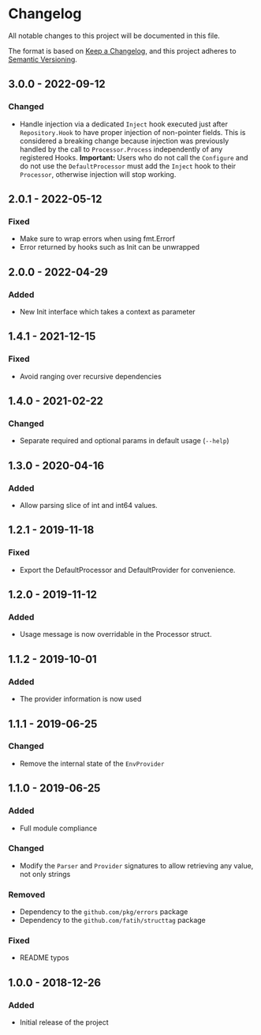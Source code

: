 # Changelog
All notable changes to this project will be documented in this file.

The format is based on [Keep a Changelog](https://keepachangelog.com/en/1.0.0/),
and this project adheres to [Semantic Versioning](https://semver.org/spec/v2.0.0.html).

## 3.0.0 - 2022-09-12
### Changed
- Handle injection via a dedicated `Inject` hook executed just after `Repository.Hook`
  to have proper injection of non-pointer fields.
  This is considered a breaking change because injection was previously 
  handled by the call to `Processor.Process` independently of any registered Hooks.
  **Important:** Users who do not call the `Configure` and do not use the `DefaultProcessor` must
  add the `Inject` hook to their `Processor`, otherwise injection will stop working.

## 2.0.1 - 2022-05-12
### Fixed
- Make sure to wrap errors when using fmt.Errorf
- Error returned by hooks such as Init can be unwrapped

## 2.0.0 - 2022-04-29
### Added
- New Init interface which takes a context as parameter

## 1.4.1 - 2021-12-15
### Fixed
- Avoid ranging over recursive dependencies

## 1.4.0 - 2021-02-22
### Changed
- Separate required and optional params in default usage (`--help`)

## 1.3.0 - 2020-04-16
### Added
- Allow parsing slice of int and int64 values.

## 1.2.1 - 2019-11-18
### Fixed
- Export the DefaultProcessor and DefaultProvider for convenience.

## 1.2.0 - 2019-11-12
### Added
- Usage message is now overridable in the Processor struct.

## 1.1.2 - 2019-10-01
### Added
- The provider information is now used

## 1.1.1 - 2019-06-25
### Changed
- Remove the internal state of the `EnvProvider`

## 1.1.0 - 2019-06-25
### Added
- Full module compliance

### Changed
- Modify the `Parser` and `Provider` signatures to allow retrieving any value,
  not only strings

### Removed
- Dependency to the `github.com/pkg/errors` package
- Dependency to the `github.com/fatih/structtag` package

### Fixed
- README typos

## 1.0.0 - 2018-12-26
### Added
- Initial release of the project
